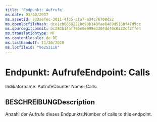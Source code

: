 ```yaml
---
title: 'Endpunkt: Aufrufe'
ms.date: 03/30/2017
ms.assetid: 223aefec-3011-4f35-afa7-a34c76708d52
ms.openlocfilehash: dce1cb6658222bd90b148fae8409d518bf47d9cc
ms.sourcegitcommit: bc293b14af795e0e999e3304dd40c0222cf2ffe4
ms.translationtype: MT
ms.contentlocale: de-DE
ms.lasthandoff: 11/26/2020
ms.locfileid: "96253118"
---
```

# <a name="endpoint-calls"></a><span data-ttu-id="a09c8-102">Endpunkt: Aufrufe</span><span class="sxs-lookup"><span data-stu-id="a09c8-102">Endpoint: Calls</span></span>

<span data-ttu-id="a09c8-103">Indikatorname: Aufrufe</span><span class="sxs-lookup"><span data-stu-id="a09c8-103">Counter Name: Calls.</span></span>  
  
## <a name="description"></a><span data-ttu-id="a09c8-104">BESCHREIBUNG</span><span class="sxs-lookup"><span data-stu-id="a09c8-104">Description</span></span>  

 <span data-ttu-id="a09c8-105">Anzahl der Aufrufe dieses Endpunkts.</span><span class="sxs-lookup"><span data-stu-id="a09c8-105">Number of calls to this endpoint.</span></span>
